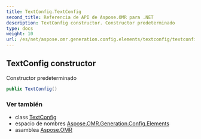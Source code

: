 ```yaml
---
title: TextConfig.TextConfig
second_title: Referencia de API de Aspose.OMR para .NET
description: TextConfig constructor. Constructor predeterminado
type: docs
weight: 10
url: /es/net/aspose.omr.generation.config.elements/textconfig/textconfig/
---
```

## TextConfig constructor

Constructor predeterminado

```csharp
public TextConfig()
```

### Ver también

* class [TextConfig](../)
* espacio de nombres [Aspose.OMR.Generation.Config.Elements](../../textconfig/)
* asamblea [Aspose.OMR](../../../)


